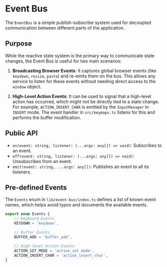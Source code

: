 # Event Bus

The `EventBus` is a simple publish-subscribe system used for decoupled communication between different parts of the application.

## Purpose

While the reactive state system is the primary way to communicate state changes, the Event Bus is useful for two main scenarios:

1.  **Broadcasting Browser Events**: It captures global browser events (like `keydown`, `resize`, `paste`) and re-emits them on the bus. This allows any service to listen for these events without needing direct access to the `window` object.

2.  **High-Level Action Events**: It can be used to signal that a high-level action has occurred, which might not be directly tied to a state change. For example, `ACTION_INSERT_CHAR` is emitted by the `InputManager` in `INSERT` mode. The event handler in `src/keymaps.ts` listens for this and performs the buffer modification.

## Public API

-   `on(event: string, listener: (...args: any[]) => void)`: Subscribes to an event.
-   `off(event: string, listener: (...args: any[]) => void)`: Unsubscribes from an event.
-   `emit(event: string, ...args: any[])`: Publishes an event to all its listeners.

## Pre-defined Events

The `Events` enum in `lib/event-bus/index.ts` defines a list of known event names, which helps avoid typos and documents the available events.

```typescript
export enum Events {
    // Keyboard Events
    KEYDOWN = 'keydown',

    // Buffer Events
    BUFFER_ADD = 'buffer_add',

    // High-level Action Events
    ACTION_SET_MODE = 'action_set_mode',
    ACTION_INSERT_CHAR = 'action_insert_char',
}
```
